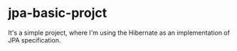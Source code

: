 # jpa-basic-projct
It's a simple project, where I'm using the Hibernate as an implementation of JPA specification.
